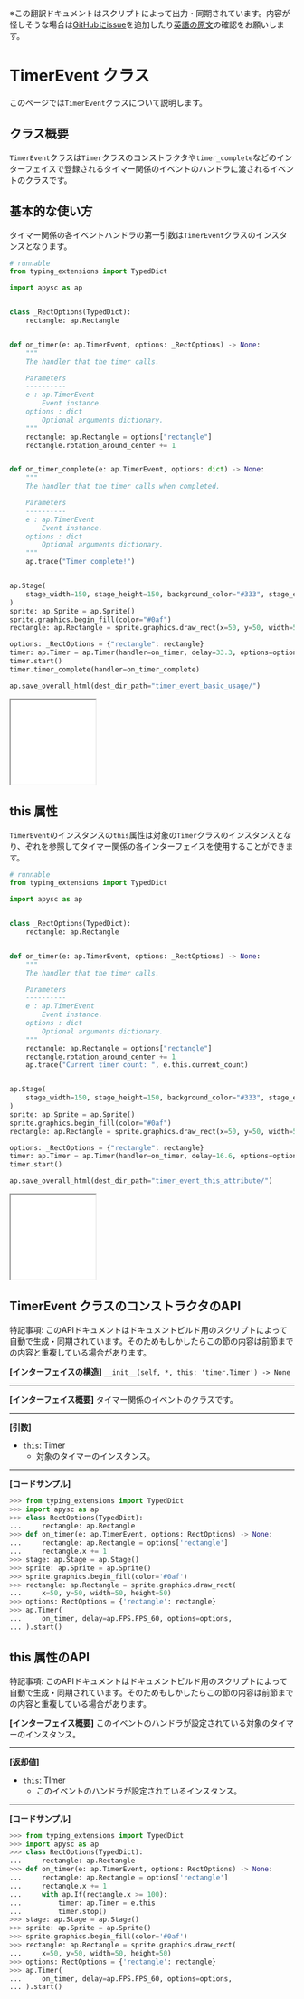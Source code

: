 <span class="inconspicuous-txt">※この翻訳ドキュメントはスクリプトによって出力・同期されています。内容が怪しそうな場合は<a href="https://github.com/simon-ritchie/apysc/issues" target="_blank">GitHubにissue</a>を追加したり[英語の原文](https://simon-ritchie.github.io/apysc/en/timer_event.html)の確認をお願いします。</span>

# TimerEvent クラス

このページでは`TimerEvent`クラスについて説明します。

## クラス概要

`TimerEvent`クラスは`Timer`クラスのコンストラクタや`timer_complete`などのインターフェイスで登録されるタイマー関係のイベントのハンドラに渡されるイベントのクラスです。

## 基本的な使い方

タイマー関係の各イベントハンドラの第一引数は`TimerEvent`クラスのインスタンスとなります。

```py
# runnable
from typing_extensions import TypedDict

import apysc as ap


class _RectOptions(TypedDict):
    rectangle: ap.Rectangle


def on_timer(e: ap.TimerEvent, options: _RectOptions) -> None:
    """
    The handler that the timer calls.

    Parameters
    ----------
    e : ap.TimerEvent
        Event instance.
    options : dict
        Optional arguments dictionary.
    """
    rectangle: ap.Rectangle = options["rectangle"]
    rectangle.rotation_around_center += 1


def on_timer_complete(e: ap.TimerEvent, options: dict) -> None:
    """
    The handler that the timer calls when completed.

    Parameters
    ----------
    e : ap.TimerEvent
        Event instance.
    options : dict
        Optional arguments dictionary.
    """
    ap.trace("Timer complete!")


ap.Stage(
    stage_width=150, stage_height=150, background_color="#333", stage_elem_id="stage"
)
sprite: ap.Sprite = ap.Sprite()
sprite.graphics.begin_fill(color="#0af")
rectangle: ap.Rectangle = sprite.graphics.draw_rect(x=50, y=50, width=50, height=50)

options: _RectOptions = {"rectangle": rectangle}
timer: ap.Timer = ap.Timer(handler=on_timer, delay=33.3, options=options)
timer.start()
timer.timer_complete(handler=on_timer_complete)

ap.save_overall_html(dest_dir_path="timer_event_basic_usage/")
```

<iframe src="static/timer_event_basic_usage/index.html" width="150" height="150"></iframe>

## this 属性

`TimerEvent`のインスタンスの`this`属性は対象の`Timer`クラスのインスタンスとなり、ぞれを参照してタイマー関係の各インターフェイスを使用することができます。

```py
# runnable
from typing_extensions import TypedDict

import apysc as ap


class _RectOptions(TypedDict):
    rectangle: ap.Rectangle


def on_timer(e: ap.TimerEvent, options: _RectOptions) -> None:
    """
    The handler that the timer calls.

    Parameters
    ----------
    e : ap.TimerEvent
        Event instance.
    options : dict
        Optional arguments dictionary.
    """
    rectangle: ap.Rectangle = options["rectangle"]
    rectangle.rotation_around_center += 1
    ap.trace("Current timer count: ", e.this.current_count)


ap.Stage(
    stage_width=150, stage_height=150, background_color="#333", stage_elem_id="stage"
)
sprite: ap.Sprite = ap.Sprite()
sprite.graphics.begin_fill(color="#0af")
rectangle: ap.Rectangle = sprite.graphics.draw_rect(x=50, y=50, width=50, height=50)

options: _RectOptions = {"rectangle": rectangle}
timer: ap.Timer = ap.Timer(handler=on_timer, delay=16.6, options=options)
timer.start()

ap.save_overall_html(dest_dir_path="timer_event_this_attribute/")
```

<iframe src="static/timer_event_this_attribute/index.html" width="150" height="150"></iframe>

## TimerEvent クラスのコンストラクタのAPI

<span class="inconspicuous-txt">特記事項: このAPIドキュメントはドキュメントビルド用のスクリプトによって自動で生成・同期されています。そのためもしかしたらこの節の内容は前節までの内容と重複している場合があります。</span>

**[インターフェイスの構造]** `__init__(self, *, this: 'timer.Timer') -> None`<hr>

**[インターフェイス概要]** タイマー関係のイベントのクラスです。<hr>

**[引数]**

- `this`: Timer
  - 対象のタイマーのインスタンス。

<hr>

**[コードサンプル]**

```py
>>> from typing_extensions import TypedDict
>>> import apysc as ap
>>> class RectOptions(TypedDict):
...     rectangle: ap.Rectangle
>>> def on_timer(e: ap.TimerEvent, options: RectOptions) -> None:
...     rectangle: ap.Rectangle = options['rectangle']
...     rectangle.x += 1
>>> stage: ap.Stage = ap.Stage()
>>> sprite: ap.Sprite = ap.Sprite()
>>> sprite.graphics.begin_fill(color='#0af')
>>> rectangle: ap.Rectangle = sprite.graphics.draw_rect(
...     x=50, y=50, width=50, height=50)
>>> options: RectOptions = {'rectangle': rectangle}
>>> ap.Timer(
...     on_timer, delay=ap.FPS.FPS_60, options=options,
... ).start()
```

## this 属性のAPI

<span class="inconspicuous-txt">特記事項: このAPIドキュメントはドキュメントビルド用のスクリプトによって自動で生成・同期されています。そのためもしかしたらこの節の内容は前節までの内容と重複している場合があります。</span>

**[インターフェイス概要]** このイベントのハンドラが設定されている対象のタイマーのインスタンス。<hr>

**[返却値]**

- `this`: TImer
  - このイベントのハンドラが設定されているインスタンス。

<hr>

**[コードサンプル]**

```py
>>> from typing_extensions import TypedDict
>>> import apysc as ap
>>> class RectOptions(TypedDict):
...     rectangle: ap.Rectangle
>>> def on_timer(e: ap.TimerEvent, options: RectOptions) -> None:
...     rectangle: ap.Rectangle = options['rectangle']
...     rectangle.x += 1
...     with ap.If(rectangle.x >= 100):
...         timer: ap.Timer = e.this
...         timer.stop()
>>> stage: ap.Stage = ap.Stage()
>>> sprite: ap.Sprite = ap.Sprite()
>>> sprite.graphics.begin_fill(color='#0af')
>>> rectangle: ap.Rectangle = sprite.graphics.draw_rect(
...     x=50, y=50, width=50, height=50)
>>> options: RectOptions = {'rectangle': rectangle}
>>> ap.Timer(
...     on_timer, delay=ap.FPS.FPS_60, options=options,
... ).start()
```